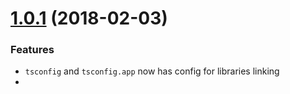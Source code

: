 <a name="1.0.1"></a>
# [1.0.1](https://github.com/sketch7/ssv-ng2-command/compare/1.0.0-rc.0...1.0.1) (2018-02-03)

### Features

 - `tsconfig` and `tsconfig.app` now has config for libraries linking
 - 